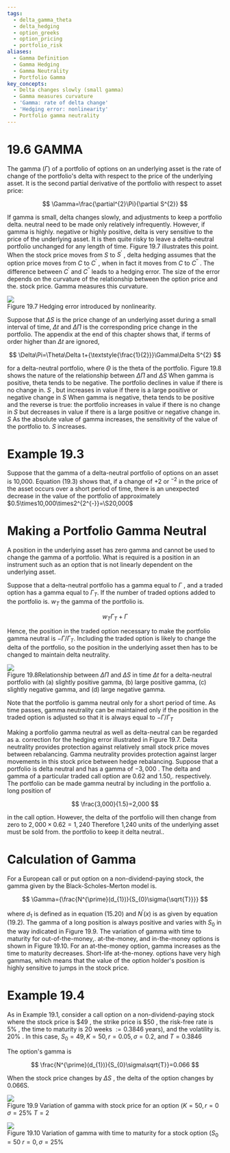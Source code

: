 ```yaml
---
tags:
  - delta_gamma_theta
  - delta_hedging
  - option_greeks
  - option_pricing
  - portfolio_risk
aliases:
  - Gamma Definition
  - Gamma Hedging
  - Gamma Neutrality
  - Portfolio Gamma
key_concepts:
  - Delta changes slowly (small gamma)
  - Gamma measures curvature
  - 'Gamma: rate of delta change'
  - 'Hedging error: nonlinearity'
  - Portfolio gamma neutrality
---
```


# 19.6 GAMMA  

The gamma $(\Gamma)$ of a portfolio of options on an underlying asset is the rate of change of the portfolio's delta with respect to the price of the underlying asset. It is the second partial derivative of the portfolio with respect to asset price:  

$$
\Gamma=\frac{\partial^{2}\Pi}{\partial S^{2}}
$$  

If gamma is small, delta changes slowly, and adjustments to keep a portfolio delta. neutral need to be made only relatively infrequently. However, if gamma is highly. negative or highly positive, delta is very sensitive to the price of the underlying asset. It is then quite risky to leave a delta-neutral portfolio unchanged for any length of time. Figure 19.7 illustrates this point. When the stock price moves from $S$ to $S^{\prime}$ , delta hedging assumes that the option price moves from $C$ to $C^{\prime}$ , when in fact it moves from $C$ to $C^{\prime\prime}$ . The difference between $C^{\prime}$ and $C^{\prime\prime}$ leads to a hedging error. The size of the error depends on the curvature of the relationship between the option price and the. stock price. Gamma measures this curvature.  

![](044304f1752b6d4dd9e57ff86c4344e37e4aec07739f848f173513a98c31f707.jpg)  
Figure 19.7 Hedging error introduced by nonlinearity.  

Suppose that $\Delta S$ is the price change of an underlying asset during a small interval of time, $\Delta t$ and $\Delta\Pi$ is the corresponding price change in the portfolio. The appendix at the end of this chapter shows that, if terms of order higher than $\Delta t$ are ignored,  

$$
\Delta\Pi=\Theta\Delta t+{\textstyle{\frac{1}{2}}}\Gamma\Delta S^{2}
$$  

for a delta-neutral portfolio, where $\Theta$ is the theta of the portfolio. Figure 19.8 shows the nature of the relationship between $\Delta\Pi$ and $\Delta S$ When gamma is positive, theta tends to be negative. The portfolio declines in value if there is no change in. $S$ , but increases in value if there is a large positive or negative change in $S$ When gamma is negative, theta tends to be positive and the reverse is true: the portfolio increases in value if there is no change in $S$ but decreases in value if there is a large positive or negative change in. $S$ As the absolute value of gamma increases, the sensitivity of the value of the portfolio to. $S$ increases.  

# Example 19.3  

Suppose that the gamma of a delta-neutral portfolio of options on an asset is 10,000. Equation (19.3) shows that, if a change of $+2$ or $^{-2}$ in the price of the asset occurs over a short period of time, there is an unexpected decrease in the value of the portfolio of approximately $0.5\times10,000\times2^{2^{-}}=\S20,000$  

# Making a Portfolio Gamma Neutral  

A position in the underlying asset has zero gamma and cannot be used to change the gamma of a portfolio. What is required is a position in an instrument such as an option that is not linearly dependent on the underlying asset.  

Suppose that a delta-neutral portfolio has a gamma equal to $\Gamma$ , and a traded option has a gamma equal to $\Gamma_{T}.$ If the number of traded options added to the portfolio is. $w_{T}$ the gamma of the portfolio is.  

$$
w_{T}\Gamma_{T}+\Gamma
$$  

Hence, the position in the traded option necessary to make the portfolio gamma neutral is $-\Gamma/\Gamma_{T}.$ Including the traded option is likely to change the delta of the portfolio, so the position in the underlying asset then has to be changed to maintain delta neutrality.  

![](545018350e3a9b110feb5f9a94294751ee3cdf0853d3e9d6943341dd24ec7945.jpg)  
Figure 19.8Relationship between $\Delta\Pi$ and $\Delta S$ in time $\Delta t$ for a delta-neutral portfolio with (a) slightly positive gamma, (b) large positive gamma, (c) slightly negative gamma, and (d) large negative gamma.  

Note that the portfolio is gamma neutral only for a short period of time. As time passes, gamma neutrality can be maintained only if the position in the traded option is adjusted so that it is always equal to $-\Gamma/\Gamma_{T}$  

Making a portfolio gamma neutral as well as delta-neutral can be regarded as a. correction for the hedging error illustrated in Figure 19.7. Delta neutrality provides protection against relatively small stock price moves between rebalancing. Gamma neutrality provides protection against larger movements in this stock price between hedge rebalancing. Suppose that a portfolio is delta neutral and has a gamma of $-3{,}000$ . The delta and gamma of a particular traded call option are 0.62 and 1.50,. respectively. The portfolio can be made gamma neutral by including in the portfolio a. long position of  

$$
\frac{3,000}{1.5}=2,000
$$  

in the call option. However, the delta of the portfolio will then change from zero to $2,000\times0.62=1,240$ Therefore 1,240 units of the underlying asset must be sold from. the portfolio to keep it delta neutral..  

# Calculation of Gamma  

For a European call or put option on a non-dividend-paying stock, the gamma given by the Black-Scholes-Merton model is.  

$$
\Gamma={\frac{N^{\prime}(d_{1})}{S_{0}\sigma{\sqrt{T}}}}
$$  

where $d_{1}$ is defined as in equation (15.20) and $N^{\prime}(x)$ is as given by equation (19.2). The gamma of a long position is always positive and varies with $S_{0}$ in the way indicated in Figure 19.9. The variation of gamma with time to maturity for out-of-the-money,. at-the-money, and in-the-money options is shown in Figure 19.10. For an at-the-money option, gamma increases as the time to maturity decreases. Short-life at-the-money. options have very high gammas, which means that the value of the option holder's position is highly sensitive to jumps in the stock price.  

# Example 19.4  

As in Example 19.1, consider a call option on a non-dividend-paying stock where the stock price is $\$49$ , the strike price is $\$50$ , the risk-free rate is $5\%$ , the time to maturity is 20 weeks $:=0.3846$ years), and the volatility is. $20\%$ . In this case, $S_{0}=49,K=50,r=0.05,\sigma=0.2,$ and $T=0.3846$  

The option's gamma is  

$$
\frac{N^{\prime}(d_{1})}{S_{0}\sigma\sqrt{T}}=0.066
$$  

When the stock price changes by $\Delta S$ , the delta of the option changes by 0.066S.  

![](0ef151b447fa5f37675228b28a939e4204fd5c760282194a2536b377ed681a58.jpg)  
Figure 19.9  Variation of gamma with stock price for an option $(K=50,r=0$ $\sigma=25\%$ $T=2$  

![](182bee1a44e810252327d178c00c4d9db52000e1e5c37a0fe1ee9f47724810fd.jpg)  
Figure 19.10 Variation of gamma with time to maturity for a stock option $(S_{0}=50$ $r=0,\sigma=25\%$  
